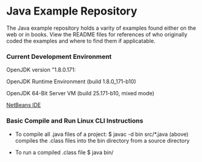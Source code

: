 Java Example Repository
=======================

The Java example repository holds a varity of examples found either on the web or in books. View the README files for references of who originally coded the examples and where to find them if applicatable.

### Current Development Environment

OpenJDK version "1.8.0.171:

OpenJDK Runtime Environment (build 1.8.0_171-b10)

OpenJDK 64-Bit Server VM (build 25.171-b10, mixed mode)

[NetBeans IDE](https://netbeans.org/downloads/) 

### Basic Compile and Run Linux CLI Instructions
* To compile all .java files of a project:
$ javac -d bin src/*.java 
(above) compiles the .class files into the bin directory from a source directory

* To run a compiled .class file
$ java bin/<appName>
